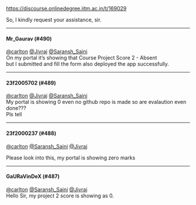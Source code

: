 https://discourse.onlinedegree.iitm.ac.in/t/169029

So, I kindly request your assistance, sir.</p><hr>

<h4>Mr_Gaurav (#490)</h4>
<p><a class="mention" href="/u/carlton">@carlton</a> <a class="mention" href="/u/jivraj">@Jivraj</a> <a class="mention" href="/u/saransh_saini">@Saransh_Saini</a><br/>
On my portal it’s showing that Course Project Score 2 - Absent<br/>
but I submitted and fill the form also deployed the app successfully.</p><hr>

<h4>23f2005702 (#489)</h4>
<p><a class="mention" href="/u/carlton">@carlton</a> <a class="mention" href="/u/jivraj">@Jivraj</a> <a class="mention" href="/u/saransh_saini">@Saransh_Saini</a><br/>
My portal is showing 0 even no github repo is made so are evalaution even done???<br/>
Pls tell</p><hr>

<h4>23f2000237 (#488)</h4>
<p><a class="mention" href="/u/carlton">@carlton</a> <a class="mention" href="/u/saransh_saini">@Saransh_Saini</a> <a class="mention" href="/u/jivraj">@Jivraj</a></p>
<p>Please look into this, my portal is showing zero marks</p><hr>

<h4>GaURaVinDeX (#487)</h4>
<p><a class="mention" href="/u/carlton">@carlton</a> <a class="mention" href="/u/saransh_saini">@Saransh_Saini</a> <a class="mention" href="/u/jivraj">@Jivraj</a><br/>
Hello Sir, my project 2 score is showing as 0.